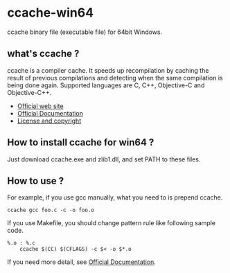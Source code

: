 # ccache-win64

ccache binary file (executable file) for 64bit Windows.

## what's ccache ?

ccache is a compiler cache. It speeds up recompilation by caching the result of previous compilations and detecting when the same compilation is being done again. Supported languages are C, C++, Objective-C and Objective-C++.

* [Official web site](https://ccache.samba.org)
* [Official Documentation](https://ccache.samba.org/documentation.html)
* [License and copyright](https://ccache.samba.org/license.html)

## How to install ccache for win64 ?

Just download ccache.exe and zlib1.dll, and set PATH to these files.

## How to use ?


For example, if you use gcc manually, what you need to is prepend ccache.

```
ccache gcc foo.c -c -o foo.o

```

If you use Makefile, you should change pattern rule like following sample code.

```
%.o : %.c
	ccache $(CC) $(CFLAGS) -c $< -o $*.o

```
If you need more detail, see [Official Documentation](https://ccache.samba.org/documentation.html).
